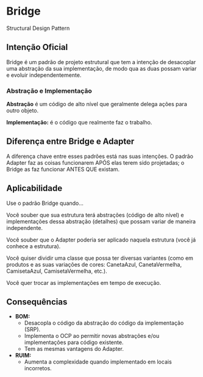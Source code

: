 # Bridge
Structural Design Pattern

## Intenção Oficial
Bridge é um padrão de projeto estrutural que tem a intenção de desacoplar uma abstração da
sua implementação, de modo qua as duas possam variar e evoluir independentemente.

### Abstração e Implementação
**Abstração** é um código de alto nível que geralmente delega ações para outro objeto.

**Implementação:** é o código que realmente faz o trabalho.

## Diferença entre Bridge e Adapter
A diferença chave entre esses padrões está nas suas intenções. O padrão Adapter faz as coisas 
funcionarem APÓS elas terem sido projetadas; o Bridge as faz funcionar ANTES QUE existam.

## Aplicabilidade
Use o padrão Bridge quando...

Você souber que sua estrutura terá abstrações (código de alto nível) e implementações dessa 
abstração (detalhes) que possam variar de maneira independente.

Você souber que o Adapter poderia ser aplicado naquela estrutura (você já conhece a estrutura).

Você quiser dividir uma classe que possa ter diversas variantes (como em produtos e as suas variações
de cores: CanetaAzul, CanetaVermelha, CamisetaAzul, CamisetaVermelha, etc.).

Você quer trocar as implementações em tempo de execução.

## Consequências
- **BOM:**
  - Desacopla o código da abstração do código da implementação (SRP).
  - Implementa o OCP ao permitir novas abstrações e/ou implementações para código existente.
  - Tem as mesmas vantagens do Adapter.
- **RUIM:**
  - Aumenta a complexidade quando implementado em locais incorretos.